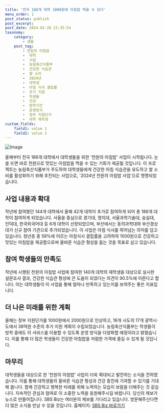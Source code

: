 ```yaml
---
title: '전국 186개 대학 1000원에 아침밥 먹을 수 있다'
menu_order: 1
post_status: publish
post_excerpt: 
post_date: 2024-02-26 21:35:54
taxonomy:
    category:
        - 생활
    post_tag:
        - 천원의 아침밥
        -  대학
        -  사업
        -  농림축산식품부
        -  건강한 식습관
        -  쌀 소비
        -  2024년
        -  대학생
        -  아침 식사 결핍률
        -  추가 지원
        -  학생들
        -  인상
        -  방학기간
        -  운영방식
        -  정부 지원단가
        -  대학 재학생
custom_fields:
    field1: value 1
    field2: value 2
---
```


![Image](https://imgnews.pstatic.net/image/374/2024/02/26/0000371862_001_20240226091403733.jpg?type=w647)

올해부터 전국 186개 대학에서 대학생들을 위한 '천원의 아침밥' 사업이 시작됩니다. 눈을 뜨면 바로 천원으로 맛있는 아침밥을 먹을 수 있는 기회가 제공될 것입니다. 이 프로젝트는 농림축산식품부가 주도하여 대학생들에게 건강한 아침 식습관을 유도하고 쌀 소비를 활성화하기 위해 추진되는 사업으로, '2024년 천원의 아침밥 사업'으로 명명되었습니다.
## 사업 내용과 확대
작년에 참여했던 144개 대학에서 올해 42개 대학이 추가로 참여하게 되어 총 186개 대학이 참여하게 되었습니다. 서울을 중심으로 경기대, 명지대, 서울과학기술대, 숭실대, 인덕대, 한국외국어대 등 6개 대학이 선정되었으며, 부산에서는 동의과학대와 부산경상대가 신규 참여 기관으로 추가되었습니다.
이 사업은 아침 식사를 뛰어넘는 의미를 담고 있습니다. 청년층 중 59%에 이르는 아침식사 결핍률을 고려하여 1000원으로 건강하고 맛있는 아침밥을 제공함으로써 올바른 식습관 형성을 돕는 것을 목표로 삼고 있습니다.
## 참여 학생들의 만족도
작년에 시행된 천원의 아침밥 사업에 참여한 140개 대학의 재학생을 대상으로 실시한 설문조사 결과, 건강한 식습관 형성에 큰 도움이 되었다는 의견이 90.5%에 이른다고 합니다. 이는 대학생들이 이 사업을 통해 얼마나 만족하고 있는지를 보여주는 좋은 지표입니다.
## 더 나은 미래를 위한 계획
올해는 정부 지원단가를 1000원에서 2000원으로 인상하고, 16개 시도의 17개 광역시·도에서 38억원 수준의 추가 지원 계획이 수립되었습니다. 농림축산식품부는 학생들이 방학 중에도 이 서비스를 이용할 수 있도록 운영 방식을 다양화할 예정이라고 밝혔습니다. 이를 통해 더 많은 학생들이 건강한 아침밥을 저렴한 가격에 즐길 수 있게 될 것입니다.
## 마무리
대학생들을 대상으로 한 '천원의 아침밥' 사업이 더욱 확대되고 발전하는 소식을 전하였습니다. 이를 통해 대학생들의 올바른 식습관 형성과 건강 증진에 기여할 수 있기를 기대해 봅니다. 함께 건강하고 행복한 미래를 위해 노력하는 모습이 보람을 더해주는 것 같습니다. 지속적인 관심과 참여로 이 소중한 노력을 응원해주시길 바랍니다.
당신의 제보가 뉴스로 만들어집니다. SBS Biz는 여러분의 제보를 기다리고 있습니다. 방문해주신다면 더 많은 소식을 만날 수 있을 것입니다.
홈페이지: [SBS Biz 바로가기](https://url.kr/9pghjn)

